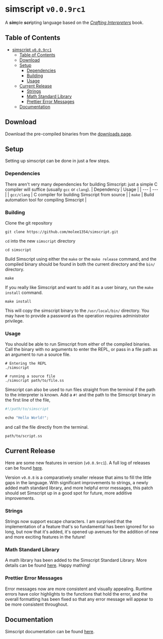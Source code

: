 # simscript `v0.0.9rc1`

A ***sim***ple ***scr***ipting language based on the [*Crafting Interpreters*](https://craftinginterpreters.com/) book.

## Table of Contents

- [simscript `v0.0.9rc1`](#simscript-v009rc1)
  - [Table of Contents](#table-of-contents)
  - [Download](#download)
  - [Setup](#setup)
    - [Dependencies](#dependencies)
    - [Building](#building)
    - [Usage](#usage)
  - [Current Release](#current-release)
    - [Strings](#strings)
    - [Math Standard Library](#math-standard-library)
    - [Prettier Error Messages](#prettier-error-messages)
  - [Documentation](#documentation)

## Download

Download the pre-compiled binaries from the [downloads page](./docs/downloads.md).

## Setup

Setting up simscript can be done in just a few steps.

### Dependencies

There aren't very many dependencies for building Simscript: just a simple C compiler will suffice (usually `gcc` or `clang`).
| Dependency | Usage |
| --- | --- |
| `gcc/clang` | C compiler for building Simscript from source |
| `make` | Build automation tool for compiling Simscript |

### Building

Clone the git repository

```shell
git clone https://github.com/molee1354/simscript.git
```

`cd` into the new `simscript` directory

```shell
cd simscript
```

Build Simscript using either the `make` or the `make release` command, and the compiled binary should be found in both the current directory and the `bin/` directory.

```shell
make
```

If you really like Simscript and want to add it as a user binary, run the `make install` command.

```shell
make install
```

This will copy the simscript binary to the `/usr/local/bin/` directory. You may have to provide a password as the operation requires administrator privilege.

### Usage

You should be able to run Simscript from either of the compiled binaries. Call the binary with no arguments to enter the REPL, or pass in a file path as an argument to run a source file.

```shell
# Entering the REPL
./simscript

# running a source file
./simscript path/to/file.ss
```

Simscript can also be used to run files straight from the terminal if the path to the interpreter is known. Add a `#!` and the path to the Simscript binary in the first line of the file,

```javascript
#!/path/to/simscript

echo "Hello World!";
```

and call the file directly from the terminal.

```shell
path/to/script.ss
```

## Current Release

Here are some new features in version (`v0.0.9rc1`). A full log of releases can be found [here](./docs/release.md).

Version `v0.0.8` is a comparatively smaller release that aims to fill the little gaps in the language. With significant improvements to strings, a newly added math standard library, and more helpful error messages, this patch should set Simscript up in a good spot for future, more additive improvements.

### Strings

Strings now support escape characters. I am surprised that the implementation of a feature that's so fundamental has been ignored for so long, but now that it's added, it's opened up avenues for the addition of new and more exciting features in the future!

### Math Standard Library

A math library has been added to the Simscript Standard Library. More details can be found [here](./libraries/Math.md). Happy mathing!

### Prettier Error Messages

Error messages now are more consistent and visually appealing. Runtime errors have color highlights to the functions that hold the error, and the overall formatting has been fixed so that any error message will appear to be more consistent throughout.

## Documentation

Simscript documentation can be found [here](./docs/syntax.md).
